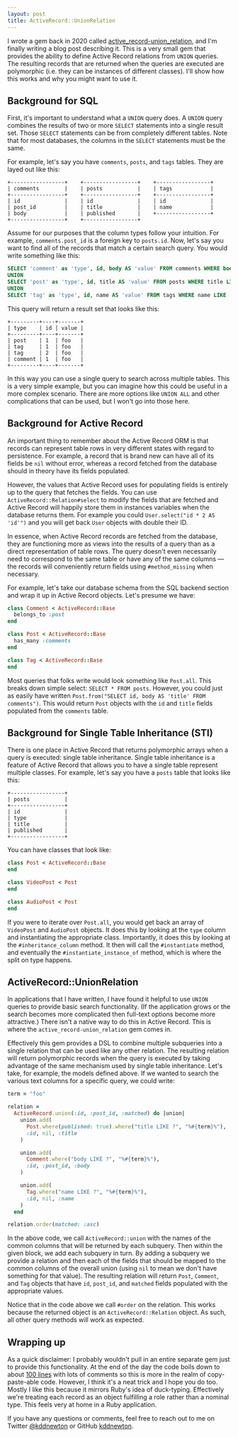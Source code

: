 ```yaml
---
layout: post
title: ActiveRecord::UnionRelation
---
```


I wrote a gem back in 2020 called [active_record-union_relation](https://github.com/kddnewton/active_record-union_relation), and I'm finally writing a blog post describing it. This is a very small gem that provides the ability to define Active Record relations from `UNION` queries. The resulting records that are returned when the queries are executed are polymorphic (i.e. they can be instances of different classes). I'll show how this works and why you might want to use it.

## Background for SQL

First, it's important to understand what a `UNION` query does. A `UNION` query combines the results of two or more `SELECT` statements into a single result set. Those `SELECT` statements can be from completely different tables. Note that for most databases, the columns in the `SELECT` statements must be the same.

For example, let's say you have `comments`, `posts`, and `tags` tables. They are layed out like this:

```
+-----------------+    +-----------------+    +-----------------+
| comments        |    | posts           |    | tags            |
+-----------------+    +-----------------+    +-----------------+
| id              |    | id              |    | id              |
| post_id         |    | title           |    | name            |
| body            |    | published       |    +-----------------+
+-----------------+    +-----------------+
```

Assume for our purposes that the column types follow your intuition. For example, `comments.post_id` is a foreign key to `posts.id`. Now, let's say you want to find all of the records that match a certain search query. You would write something like this:

```sql
SELECT 'comment' as 'type', id, body AS 'value' FROM comments WHERE body LIKE '%foo%'
UNION
SELECT 'post' as 'type', id, title AS 'value' FROM posts WHERE title LIKE '%foo%'
UNION
SELECT 'tag' as 'type', id, name AS 'value' FROM tags WHERE name LIKE '%foo%'
```

This query will return a result set that looks like this:

```
+---------+----+-------+
| type    | id | value |
+---------+----+-------+
| post    | 1  | foo   |
| tag     | 1  | foo   |
| tag     | 2  | foo   |
| comment | 1  | foo   |
+---------+----+-------+
```

In this way you can use a single query to search across multiple tables. This is a very simple example, but you can imagine how this could be useful in a more complex scenario. There are more options like `UNION ALL` and other complications that can be used, but I won't go into those here.

## Background for Active Record

An important thing to remember about the Active Record ORM is that records can represent table rows in very different states with regard to persistence. For example, a record that is brand new can have all of its fields be `nil` without error, whereas a record fetched from the database should in theory have its fields populated.

However, the values that Active Record uses for populating fields is entirely up to the query that fetches the fields. You can use `ActiveRecord::Relation#select` to modify the fields that are fetched and Active Record will happily store them in instances variables when the database returns them. For example you could `User.select("id * 2 AS 'id'")` and you will get back `User` objects with double their ID.

In essence, when Active Record records are fetched from the database, they are functioning more as views into the results of a query than as a direct representation of table rows. The query doesn't even necessarily need to correspond to the same table or have any of the same columns — the records will conveniently return fields using `#method_missing` when necessary.

For example, let's take our database schema from the SQL backend section and wrap it up in Active Record objects. Let's presume we have:

```ruby
class Comment < ActiveRecord::Base
  belongs_to :post
end

class Post < ActiveRecord::Base
  has_many :comments
end

class Tag < ActiveRecord::Base
end
```

Most queries that folks write would look something like `Post.all`. This breaks down simple select: `SELECT * FROM posts`. However, you could just as easily have written `Post.from("SELECT id, body AS 'title' FROM comments")`. This would return `Post` objects with the `id` and `title` fields populated from the `comments` table.

## Background for Single Table Inheritance (STI)

There is one place in Active Record that returns polymorphic arrays when a query is executed: single table inheritance. Single table inheritance is a feature of Active Record that allows you to have a single table represent multiple classes. For example, let's say you have a `posts` table that looks like this:

```
+-----------------+
| posts           |
+-----------------+
| id              |
| type            |
| title           |
| published       |
+-----------------+
```

You can have classes that look like:

```ruby
class Post < ActiveRecord::Base
end

class VideoPost < Post
end

class AudioPost < Post
end
```

If you were to iterate over `Post.all`, you would get back an array of `VideoPost` and `AudioPost` objects. It does this by looking at the `type` column and instantiating the appropriate class. Importantly, it does this by looking at the `#inheritance_column` method. It then will call the `#instantiate` method, and eventually the `#instantiate_instance_of` method, which is where the split on type happens.

## ActiveRecord::UnionRelation

In applications that I have written, I have found it helpful to use `UNION` queries to provide basic search functionality. (If the application grows or the search becomes more complicated then full-text options become more attractive.) There isn't a native way to do this in Active Record. This is where the `active_record-union_relation` gem comes in.

Effectively this gem provides a DSL to combine multiple subqueries into a single relation that can be used like any other relation. The resulting relation will return polymorphic records when the query is executed by taking advantage of the same mechanism used by single table inheritance. Let's take, for example, the models defined above. If we wanted to search the various text columns for a specific query, we could write:

```ruby
term = "foo"

relation =
  ActiveRecord.union(:id, :post_id, :matched) do |union|
    union.add(
      Post.where(published: true).where("title LIKE ?", "%#{term}%"),
      :id, nil, :title
    )

    union.add(
      Comment.where("body LIKE ?", "%#{term}%"),
      :id, :post_id, :body
    )

    union.add(
      Tag.where("name LIKE ?", "%#{term}%"),
      :id, nil, :name
    )
  end

relation.order(matched: :asc)
```

In the above code, we call `ActiveRecord::union` with the names of the common columns that will be returned by each subquery. Then within the given block, we add each subquery in turn. By adding a subquery we provide a relation and then each of the fields that should be mapped to the common columns of the overall union (using `nil` to mean we don't have something for that value). The resulting relation will return `Post`, `Comment`, and `Tag` objects that have `id`, `post_id`, and `matched` fields populated with the appropriate values.

Notice that in the code above we call `#order` on the relation. This works because the returned object is an `ActiveRecord::Relation` object. As such, all other query methods will work as expected.

## Wrapping up

As a quick disclaimer: I probably wouldn't pull in an entire separate gem just to provide this functionality. At the end of the day the code boils down to about [100 lines](https://github.com/kddnewton/active_record-union_relation/blob/main/lib/active_record/union_relation.rb) with lots of comments so this is more in the realm of copy-paste-able code. However, I think it's a neat trick and I hope you do too. Mostly I like this because it mirrors Ruby's idea of duck-typing. Effectively we're treating each record as an object fulfilling a role rather than a nominal type. This feels very at home in a Ruby application.

If you have any questions or comments, feel free to reach out to me on Twitter [@kddnewton](https://twitter.com/kddnewton) or GitHub [kddnewton](https://github.com/kddnewton).
